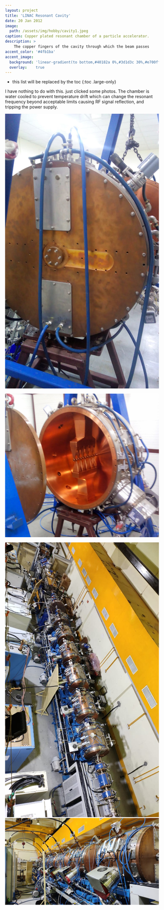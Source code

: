 ```yaml
---
layout: project
title: 'LINAC Resonant Cavity'
date: 20 Jan 2012
image:  
  path: /assets/img/hobby/cavity1.jpeg
caption: Copper plated resonant chamber of a particle accelerator.
description: >
    The copper fingers of the cavity through which the beam passes
accent_color: '#4fb1ba'
accent_image:
  background: 'linear-gradient(to bottom,#40182a 0%,#3d1d3c 30%,#e700ff 50%,#9900e9 70%,#008729 100%)'
  overlay:    true
---
```


* this list will be replaced by the toc
{:toc .large-only}

I have nothing to do with this. just clicked some photos. The chamber is water cooled to prevent temperature drift which can change the resonant frequency beyond acceptable limits causing RF signal reflection, and tripping the power supply.

![](/assets/img/hobby/cavity2.jpeg)

![](/assets/img/blog/linac3.jpeg)

![](/assets/img/blog/linac1.jpeg)
![](/assets/img/blog/linac2.jpeg)
